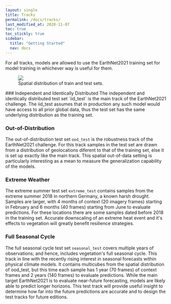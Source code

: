 ```yaml
---
layout: single
title: Tracks
permalink: /docs/tracks/
last_modified_at: 2020-11-07
toc: true
toc_stickly: true
sidebar:
  title: "Getting Started"
  nav: docs
---
```


For all tracks, models are allowed to use the EarthNet2021 training set for model training in whichever way is useful for them.
<figure class="half">
    <a href="{{ site.baseurl }}/assets/images/guide_cube_spatial_distribution.png"><img src="{{ site.baseurl }}/assets/images/guide_cube_spatial_distribution.png"></a>
    <figcaption>Spatial distribution of train and test sets.</figcaption>
</figure>
### Independent and Identically Distributed
The independent and identically distributed test set `iid_test` is the main track of the EarthNet2021 challenge. The iid_test assumes that in production any such model would have access to all prior global data, thus the test set has the same underlying distribution as the training set.


### Out-of-Distribution

The out-of-distribution test set `ood_test` is the robustness track of the EarthNet2021 challenge. For this track samples in the test set are drawn from a distribution of geolocations diferent to that of the training set, else it is set up exactly like the main track. This spatial out-of-data setting is particularly interesting as a mean to measure the generalization capability of the models.


### Extreme Weather

The extreme summer test set `extreme_test` contains samples from the extreme summer 2018 in northern Germany, a known harsh drought. Samples are larger, with 4 months of context (20 imagery frames) starting in February and 6 months (40 frames) starting from June to evaluate predictions. For these locations there are some samples dated before 2018 in the training set. Accurate downscaling of an extreme heat event and it's effects to vegetation will greatly benefit resilience strategies.



### Full Seasonal Cycle

The full seasonal cycle test set `seasonal_test` covers multiple years of observations; and hence, includes vegetation's full seasonal cycle. This track in line with the recently rising interest in seasonal forecasts within physical climate models. It contains multicubes from the spatial distribution of ood_test, but this time each sample has 1 year (70 frames) of context frames and 2 years (140 frames) to evaluate predictions. While the main target EarthNet2021 is to evaluate near-future forecasting, models are likely able to predict longer horizons. This test track will provide useful insight to determine how far into the future predictions are accurate and to design the test tracks for future editions.